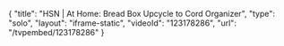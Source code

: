 {
    "title": "HSN | At Home: Bread Box Upcycle to Cord Organizer",
    "type": "solo",
    "layout": "iframe-static",
    "videoId": "123178286",
    "url": "\/tvpembed\/123178286"
}